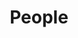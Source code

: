---
title: People
layout: people
permalink: /people/
collection: people_directory
entries_layout: grid
classes: wide
---